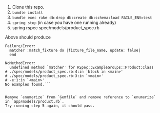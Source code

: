 1. Clone this repo.
2. `bundle install`
3. `bundle exec rake db:drop db:create db:schema:load RAILS_ENV=test`
4. `spring stop` (in case you have one running already)
5. spring rspec spec/models/product_spec.rb

Above should produce 
```
Failure/Error:
  matcher :match_fixture do |fixture_file_name, update: false|
  end

NoMethodError:
  undefined method `matcher' for RSpec::ExampleGroups::Product:Class
# ./spec/models/product_spec.rb:4:in `block in <main>'
# ./spec/models/product_spec.rb:3:in `<main>'
# -e:1:in `<main>'
No examples found.```


Remove `enumerize` from `Gemfile` and remove reference to `enumerize` in `app/models/product.rb`.
Try running step 5 again, it should pass.
